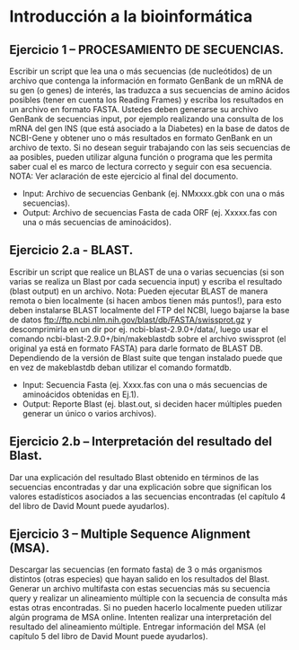 # Introducción a la bioinformática

## Ejercicio 1 – PROCESAMIENTO DE SECUENCIAS.

Escribir un script que lea una o más secuencias (de nucleótidos) de un archivo que contenga la información en formato GenBank de un mRNA de su gen (o genes) de interés, las traduzca a sus secuencias de amino ácidos posibles (tener en cuenta los Reading Frames) y escriba los resultados en un archivo en formato FASTA. Ustedes deben generarse su archivo GenBank de secuencias input, por ejemplo realizando una consulta de los mRNA del gen INS (que está asociado a la Diabetes) en la base de datos de NCBI-Gene y obtener uno o más resultados en formato
GenBank en un archivo de texto. Si no desean seguir trabajando con las seis secuencias de aa posibles, pueden utilizar alguna función o programa que les permita saber cual el es marco de lectura correcto y seguir con esa secuencia.
NOTA: Ver aclaración de este ejercicio al final del documento.
- Input: Archivo de secuencias Genbank (ej. NMxxxx.gbk con una o más secuencias).
- Output: Archivo de secuencias Fasta de cada ORF (ej. Xxxxx.fas con una o más secuencias de
aminoácidos).

## Ejercicio 2.a - BLAST. 

Escribir un script que realice un BLAST de una o varias secuencias (si son varias se realiza un Blast por cada secuencia input) y escriba el resultado (blast output) en un archivo. 
Nota: Pueden ejecutar BLAST de manera remota o bien localmente (si hacen ambos tienen más puntos!),
para esto deben instalarse BLAST localmente del FTP del NCBI, luego bajarse la base de datos ftp://ftp.ncbi.nlm.nih.gov/blast/db/FASTA/swissprot.gz y descomprimirla en un dir por ej. ncbi-blast-2.9.0+/data/, luego usar el comando ncbi-blast-2.9.0+/bin/makeblastdb sobre el archivo swissprot (el original ya está en formato FASTA) para darle formato de BLAST DB. Dependiendo de la versión de Blast suite que tengan instalado puede que en vez de makeblastdb deban utilizar el comando formatdb.
- Input: Secuencia Fasta (ej. Xxxx.fas con una o más secuencias de aminoácidos obtenidas en Ej.1).
- Output: Reporte Blast (ej. blast.out, si deciden hacer múltiples pueden generar un único o varios
archivos).

## Ejercicio 2.b – Interpretación del resultado del Blast. 

Dar una explicación del resultado Blast obtenido en términos de las secuencias encontradas y dar una explicación sobre que significan los valores estadísticos asociados a las secuencias encontradas (el capítulo 4 del libro de David Mount puede ayudarlos).

## Ejercicio 3 – Multiple Sequence Alignment (MSA).

Descargar las secuencias (en formato fasta) de 3 o más organismos distintos (otras especies) que hayan salido en los resultados del Blast. Generar un archivo multifasta con estas secuencias más su secuencia query y realizar un alineamiento múltiple con la secuencia de consulta más estas otras encontradas. Si no pueden hacerlo localmente pueden utilizar algún programa de MSA online. Intenten realizar una interpretación del resultado del alineamiento múltiple. Entregar información del MSA (el capítulo 5 del libro de David Mount puede ayudarlos).
